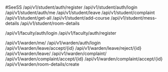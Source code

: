 #SeeSS
/api/v1/student/auth/register
/api/v1/student/auth/login
/api/v1/student/auth/me
/api/v1/student/leave
/api/v1/student/complaint
/api/v1/student/get-all
/api/v1/student/add-course
/api/v1/student/mess-details
/api/v1/student/room-details

/api/v1/faculty/auth/login
/api/v1/faculty/auth/register

/api/v1/warden/me/
/api/v1/warden/auth/login
/api/v1/warden/leave/accept/{id}
/api/v1/warden/leave/reject/{id}
/api/v1/warden/leave/
/api/v1/warden/complaint/
/api/v1/warden/complaint/accept/{id}
/api/v1/warden/complaint/accept/{id}
/api/v1/warden/room-details/create

